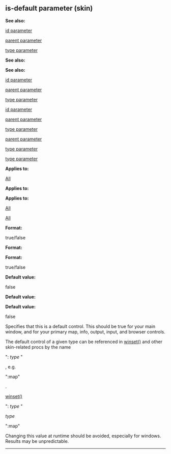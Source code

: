 

 is-default parameter (skin)
-----------------------------




**See also:** 


[id parameter](#/{skin}/param/id) 

[parent parameter](#/{skin}/param/parent) 

[type parameter](#/{skin}/param/type) 





**See also:** 

**See also:**

[id parameter](#/{skin}/param/id) 

[parent parameter](#/{skin}/param/parent) 

[type parameter](#/{skin}/param/type) 



[id parameter](#/{skin}/param/id)

[parent parameter](#/{skin}/param/parent) 

[type parameter](#/{skin}/param/type) 


[parent parameter](#/{skin}/param/parent)

[type parameter](#/{skin}/param/type) 

[type parameter](#/{skin}/param/type)


**Applies to:** 


[All](#/{skin}/control) 



**Applies to:** 

**Applies to:**

[All](#/{skin}/control) 

[All](#/{skin}/control)


**Format:** 


 true/false
 


**Format:** 

**Format:**

 true/false



**Default value:** 


 false
 


**Default value:** 

**Default value:**

 false


 Specifies that this is a default control. This should be true for your main window, and for your primary map, info, output, input, and browser controls.




 The default control of a given type can be referenced in
 [winset()](#/proc/winset) 
 and other skin-related procs by the name
 
 ":
 *type* 
 "
 
 , e.g.
 
 ":map"
 
 .



[winset()](#/proc/winset)

 ":
 *type* 
 "

*type*

 ":map"


 Changing this value at runtime should be avoided, especially for windows. Results may be unpredictable.





---


